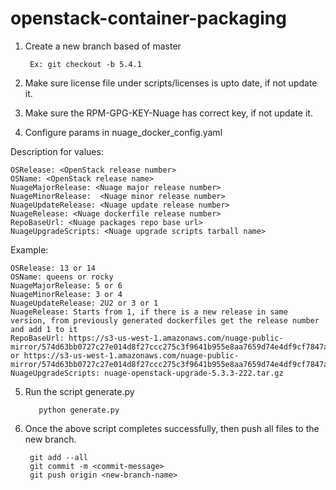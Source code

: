 # openstack-container-packaging

1) Create a new branch based of master
    
        Ex: git checkout -b 5.4.1


2) Make sure license file under scripts/licenses is upto date, if not update it.

3) Make sure the RPM-GPG-KEY-Nuage has correct key, if not update it.

4) Configure params in nuage_docker_config.yaml

Description for values:
    
    OSRelease: <OpenStack release number>
    OSName: <OpenStack release name>
    NuageMajorRelease: <Nuage major release number>
    NuageMinorRelease:  <Nuage minor release number>
    NuageUpdateRelease: <Nuage update release number>
    NuageRelease: <Nuage dockerfile release number>
    RepoBaseUrl: <Nuage packages repo base url>
    NuageUpgradeScripts: <Nuage upgrade scripts tarball name>

  Example:
    
    OSRelease: 13 or 14
    OSName: queens or rocky
    NuageMajorRelease: 5 or 6
    NuageMinorRelease: 3 or 4
    NuageUpdateRelease: 2U2 or 3 or 1
    NuageRelease: Starts from 1, if there is a new release in same version, from previously generated dockerfiles get the release number and add 1 to it
    RepoBaseUrl: https://s3-us-west-1.amazonaws.com/nuage-public-mirror/574d63bb0727c27e014d8f27ccc275c3f9641b955e8aa7659d74e4df9cf7847a/5.3.2.U2/queens/ or https://s3-us-west-1.amazonaws.com/nuage-public-mirror/574d63bb0727c27e014d8f27ccc275c3f9641b955e8aa7659d74e4df9cf7847a/5.3.3/queens
    NuageUpgradeScripts: nuage-openstack-upgrade-5.3.3-222.tar.gz

5) Run the script generate.py 

          python generate.py

6) Once the above script completes successfully, then push all files to the new branch.

        git add --all
        git commit -m <commit-message>
        git push origin <new-branch-name>
 
